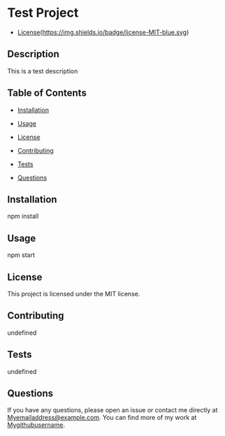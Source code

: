 # Test Project

- [License](#license)(https://img.shields.io/badge/license-MIT-blue.svg)

## Description
This is a test description

## Table of Contents
- [Installation](#installation)
- [Usage](#usage)
- [License](#license)

- [Contributing](#contributing)
- [Tests](#tests)
- [Questions](#questions)



## Installation
npm install

## Usage
npm start

## License

This project is licensed under the MIT license.

## Contributing
undefined

## Tests
undefined

## Questions
If you have any questions, please open an issue or contact me directly at Myemailaddress@example.com. You can find more of my work at [Mygithubusername](https://github.com/Mygithubusername).
